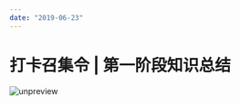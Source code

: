 ```yaml
---
date: "2019-06-23"
---  
```

      
# 打卡召集令 | 第一阶段知识总结
![unpreview](/images/数据结构与算法之美/10.打卡召集令/resourceimage848f84645c7329fe66d311e4ae4c4920618f.jpg)

<!-- [[[read_end]]] -->